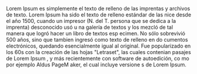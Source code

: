 Lorem Ipsum es simplemente el texto de relleno de las imprentas y archivos de texto. 
Lorem Ipsum ha sido el texto de relleno estándar de las nice desde el año 1500,
 cuando un impresor (N. del T. persona que se dedica a la imprenta) desconocido usó u
 na galería de textos y los mezcló de tal manera que logró hacer un libro de textos esp
 ecimen. No sólo sobrevivió 500 años, sino que tambien ingresó como texto de relleno en do
 cumentos electrónicos, quedando esencialmente igual al original. Fue popularizado en los
  60s con la creación de las hojas "Letraset", las cuales contenian pasajes de Lorem Ipsum
  , y más recientemente con software de autoedición, co
  mo por ejemplo Aldus PageM
  aker, el cual incluye versione
  s de Lorem Ipsum.
  
